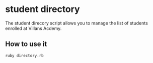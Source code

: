 # student directory #

The student direcory script allows you to manage the list of students enrolled at Villans Acdemy.

## How to use it ##

```shell
ruby directory.rb
```
